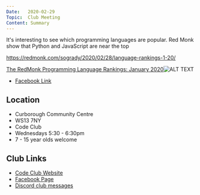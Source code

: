 ```yaml
---
Date:   2020-02-29
Topic:  Club Meeting
Content: Summary
---
```

It's interesting to see which programming languages are popular. Red Monk show that Python and JavaScript are near the top

https://redmonk.com/sogrady/2020/02/28/language-rankings-1-20/

[The RedMonk Programming Language Rankings: January 2020](https://l.facebook.com/l.php?u=https%3A%2F%2Fredmonk.com%2Fsogrady%2F2020%2F02%2F28%2Flanguage-rankings-1-20%2F&h=AT2QMpY7HrymO9zmQgVO7-3W_8xTQ95PdwDZvWfnOjJ1LlS0mUMSFaZKcfl_yGQU10oZGJ9nZ-xQ7Q7pfMfBEFMWSU1HhOX_71fk3xh58yVC_09npEl0QpNIMLWp33vJ&s=1)![ALT TEXT](https://external.fbhx6-1.fna.fbcdn.net/emg1/v/t13/17046974441265039860?url=http%3A%2F%2Fredmonk.com%2Fsogrady%2Ffiles%2F2020%2F02%2Flang.rank_.120.wm_-1024x805.png&fb_obo=1&utld=redmonk.com&stp=c0.5000x0.5000f_dst-emg0_p720x720_q75&ccb=13-1&oh=06_AbGXZ8o4I61NGx_kmMZfd1fz6Nr2VgfzIs_m7oaQBShYLg&oe=65282F1B&_nc_sid=e609ca)

* [Facebook Link](https://www.facebook.com/1481985248595237/posts/2596452640481820/)

## Location

* Curborough Community Centre
* WS13 7NY
* Code Club
* Wednesdays 5:30 - 6:30pm
* 7 - 15 year olds welcome

## Club Links

* [Code Club Website](https://lichfield-code-club.github.io/)
* [Facebook Page](https://www.facebook.com/LichfieldCoders)
* [Discord club messages](https://discord.gg/szz6xGK)
